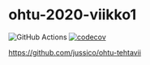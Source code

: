 # ohtu-2020-viikko1

![GitHub Actions](https://github.com/jussico/ohtu-2020-viikko1/workflows/Java%20CI%20with%20Gradle/badge.svg)
[![codecov](https://codecov.io/gh/jussico/ohtu-2020-viikko1/branch/main/graph/badge.svg?token=QLKUL9UX1D)](https://codecov.io/gh/jussico/ohtu-2020-viikko1)

https://github.com/jussico/ohtu-tehtavii
